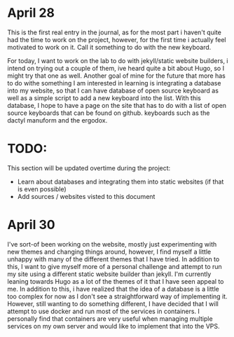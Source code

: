 # April 28
This is the first real entry in the journal, as for the most part i haven't quite had the time to work on the project, however, for the first time i actually feel motivated to work on it. Call it something to do with the new keyboard. 

For today, I want to work on the lab to do with jekyll/static website builders, i intend on trying out a couple of them, ive heard quite a bit about Hugo, so I might try that one as well. Another goal of mine for the future that more has to do withe something I am interested in learning is integrating a database into my website, so that I can have database of open source keyboard as well as a simple script to add a new keyboard into the list. With this database, I hope to have a page on the site that has to do with a list of open source keyboards that can be found on github. keyboards such as the dactyl manuform and the ergodox.

# TODO:
This section will be updated overtime during the project:

- Learn about databases and integrating them into static websites (if that is even possible)
- Add sources / websites visted to this document

# April 30

I've sort-of been working on the website, mostly just experimenting with new themes and changing things around, however, I find myself a little unhappy with many of the different themes that I have tried. In addition to this, I want to give myself more of a personal challenge and attempt to run my site using a different static website builder than jekyll. I'm currently leaning towards Hugo as a lot of the themes of it that I have seen appeal to me. In addition to this, i have realized that the idea of a database is a little too complex for now as I don't see a straightforward way of implementing it. However, still wanting to do something different, I have decided that I will attempt to use docker and run most of the services in containers. I personally find that containers are very useful when managing multiple services on my own server and would like to implement that into the VPS. 
